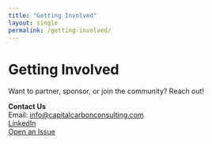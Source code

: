 ```yaml
---
title: "Getting Involved"
layout: single
permalink: /getting-involved/
---
```


# Getting Involved

Want to partner, sponsor, or join the community? Reach out!

**Contact Us**  
Email: info@capitalcarbonconsulting.com  
[LinkedIn](https://www.linkedin.com/company/canada-devops-community-of-practice/)  
[Open an Issue](https://github.com/CanadaDevOpsCommunity2025/CanadaDevOpsCommunity2025/issues)
